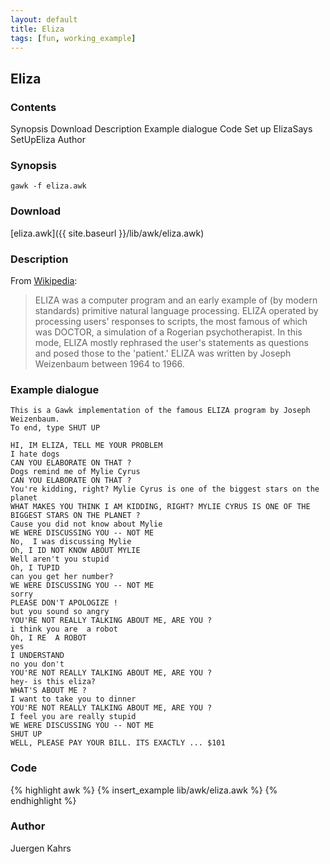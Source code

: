 ```yaml
---
layout: default
title: Eliza
tags: [fun, working_example]
---
```


## Eliza

### Contents

Synopsis
Download
Description
Example dialogue
Code
Set up
ElizaSays
SetUpEliza
Author

### Synopsis

    gawk -f eliza.awk

### Download

[eliza.awk]({{ site.baseurl }}/lib/awk/eliza.awk)


### Description

From [Wikipedia](http://en.wikipedia.org/wiki/ELIZA):
> ELIZA was a computer program and an early example of (by modern standards) primitive natural language processing. ELIZA operated by processing users' responses to scripts, the most famous of which was DOCTOR, a simulation of a Rogerian psychotherapist. In this mode, ELIZA mostly rephrased the user's statements as questions and posed those to the 'patient.' ELIZA was written by Joseph Weizenbaum between 1964 to 1966.

### Example dialogue

    This is a Gawk implementation of the famous ELIZA program by Joseph Weizenbaum.
    To end, type SHUT UP
     
    HI, IM ELIZA, TELL ME YOUR PROBLEM
    I hate dogs
    CAN YOU ELABORATE ON THAT ?
    Dogs remind me of Mylie Cyrus
    CAN YOU ELABORATE ON THAT ?
    You're kidding, right? Mylie Cyrus is one of the biggest stars on the planet
    WHAT MAKES YOU THINK I AM KIDDING, RIGHT? MYLIE CYRUS IS ONE OF THE BIGGEST STARS ON THE PLANET ?
    Cause you did not know about Mylie
    WE WERE DISCUSSING YOU -- NOT ME
    No,  I was discussing Mylie
    Oh, I ID NOT KNOW ABOUT MYLIE
    Well aren't you stupid
    Oh, I TUPID
    can you get her number?
    WE WERE DISCUSSING YOU -- NOT ME
    sorry
    PLEASE DON'T APOLOGIZE !
    but you sound so angry
    YOU'RE NOT REALLY TALKING ABOUT ME, ARE YOU ?
    i think you are  a robot
    Oh, I RE  A ROBOT
    yes
    I UNDERSTAND
    no you don't
    YOU'RE NOT REALLY TALKING ABOUT ME, ARE YOU ?
    hey- is this eliza?
    WHAT'S ABOUT ME ?
    I want to take you to dinner
    YOU'RE NOT REALLY TALKING ABOUT ME, ARE YOU ?
    I feel you are really stupid
    WE WERE DISCUSSING YOU -- NOT ME
    SHUT UP
    WELL, PLEASE PAY YOUR BILL. ITS EXACTLY ... $101

### Code

{% highlight awk %}
{% insert_example lib/awk/eliza.awk %}
{% endhighlight %}


### Author

Juergen Kahrs
